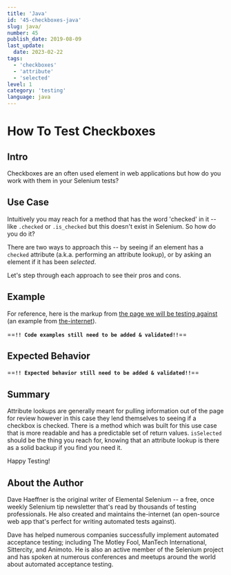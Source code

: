 ```yaml
---
title: 'Java'
id: '45-checkboxes-java'
slug: java/
number: 45
publish_date: 2019-08-09
last_update: 
  date: 2023-02-22
tags:
  - 'checkboxes'
  - 'attribute'
  - 'selected'
level: 1
category: 'testing'
language: java
---
```


# How To Test Checkboxes

## Intro

Checkboxes are an often used element in web applications but how do you work with them in your Selenium tests? 

## Use Case

Intuitively you may reach for a method that has the word 'checked' in it -- like `.checked` or `.is_checked` but this doesn't exist in Selenium. So how do you do it?

There are two ways to approach this -- by seeing if an element has a `checked` attribute (a.k.a. performing an attribute lookup), or by asking an element if it has been _selected_.

Let's step through each approach to see their pros and cons.

## Example

For reference, here is the markup from [the page we will be testing against](http://the-internet.herokuapp.com/checkboxes) (an example from [the-internet](https://github.com/tourdedave/the-internet)).

==**`!! Code examples still need to be added & validated!!`**==

## Expected Behavior

==**`!! Expected behavior still need to be added & validated!!`**==

## Summary

Attribute lookups are generally meant for pulling information out of the page for review however in this case they lend themselves to seeing if a checkbox is checked. There is a method which was built for this use case that is more readable and has a predictable set of return values. `isSelected` should be the thing you reach for, knowing that an attribute lookup is there as a solid backup if you find you need it.

Happy Testing!

## About the Author

Dave Haeffner is the original writer of Elemental Selenium -- a free, once weekly Selenium tip newsletter that's read by thousands of testing professionals. He also created and maintains the-internet (an open-source web app that's perfect for writing automated tests against).

Dave has helped numerous companies successfully implement automated acceptance testing; including The Motley Fool, ManTech International, Sittercity, and Animoto. He is also an active member of the Selenium project and has spoken at numerous conferences and meetups around the world about automated acceptance testing.
